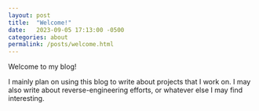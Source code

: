 ```yaml
---
layout: post
title:  "Welcome!"
date:   2023-09-05 17:13:00 -0500
categories: about
permalink: /posts/welcome.html
---
```

Welcome to my blog!

I mainly plan on using this blog to write about projects that I work on. I may
also write about reverse-engineering efforts, or whatever else I may find interesting.

